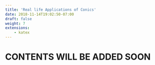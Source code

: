 ```yaml
---
title: 'Real life Applications of Conics'
date: 2018-11-14T19:02:50-07:00
draft: false
weight: 7
extensions:
    - katex
---
```


<h1>CONTENTS WILL BE ADDED SOON</h1>